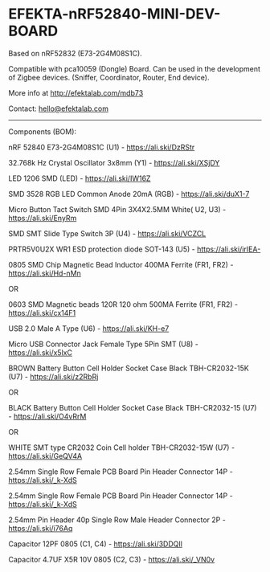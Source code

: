 # EFEKTA-nRF52840-MINI-DEV-BOARD

Based on nRF52832 (E73-2G4M08S1C).

Compatible with pca10059 (Dongle) Board. Can be used in the development of Zigbee devices. (Sniffer, Coordinator, Router, End device).

More info at http://efektalab.com/mdb73

Contact: hello@efektalab.com

---

Components (BOM):

nRF 52840 E73-2G4M08S1C (U1) - https://ali.ski/DzRStr

32.768k Hz Crystal Oscillator 3x8mm (Y1) - https://ali.ski/XSjDY

LED 1206 SMD (LED) - https://ali.ski/IW16Z 

SMD 3528 RGB LED Common Anode 20mA (RGB) - https://ali.ski/duX1-7

Micro Button Tact Switch SMD 4Pin 3X4X2.5MM White( U2, U3) - https://ali.ski/EnyRm

SMD SMT Slide Type Switch 3P (U4) - https://ali.ski/VCZCL

PRTR5V0U2X WR1 ESD protection diode SOT-143 (U5) - https://ali.ski/irIEA-

0805 SMD Chip Magnetic Bead Inductor 400MA Ferrite (FR1, FR2) -  https://ali.ski/Hd-nMn

OR

0603 SMD Magnetic beads 120R 120 ohm 500MA Ferrite (FR1, FR2) -  https://ali.ski/cx14F1

USB 2.0 Male A Type (U6) - https://ali.ski/KH-e7

Micro USB Connector Jack Female Type 5Pin SMT (U8) - https://ali.ski/x5lxC

BROWN Battery Button Cell Holder Socket Case Black TBH-CR2032-15K (U7) - https://ali.ski/z2RbRj

OR

BLACK Battery Button Cell Holder Socket Case Black TBH-CR2032-15 (U7) - https://ali.ski/O4vRrM

OR

WHITE SMT type CR2032 Coin Cell holder TBH-CR2032-15W (U7) - https://ali.ski/GeQV4A

2.54mm Single Row Female PCB Board Pin Header Connector 14P - https://ali.ski/_k-XdS

2.54mm Single Row Female PCB Board Pin Header Connector 14P - https://ali.ski/_k-XdS

2.54mm Pin Header 40p Single Row Male Header Connector 2P - https://ali.ski/i76Aq

Capacitor 12PF 0805 (C1, C4) - https://ali.ski/3DDQIl

Capacitor 4.7UF X5R 10V 0805 (C2, C3) - https://ali.ski/_VN0v



